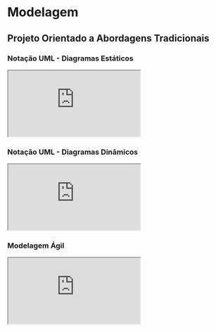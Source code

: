 # Modelagem

## Projeto Orientado a Abordagens Tradicionais

### Notação UML - Diagramas Estáticos

<iframe class="release-video" src="https://youtube.com/embed/8PvXe6bHX6M" name="Apresentação Base" allow="accelerometer; autoplay; encrypted-media; gyroscope; picture-in-picture" allowfullscreen > Seu navegador não possui suporte para esse recurso... </iframe>

### Notação UML - Diagramas Dinâmicos

<iframe class="release-video" src="https://youtube.com/embed/-HlNeLZil-c" name="Apresentação Base" allow="accelerometer; autoplay; encrypted-media; gyroscope; picture-in-picture" allowfullscreen > Seu navegador não possui suporte para esse recurso... </iframe>

### Modelagem Ágil

<iframe class="release-video" src="https://youtube.com/embed/bByPiIEoHU4" name="Apresentação Base" allow="accelerometer; autoplay; encrypted-media; gyroscope; picture-in-picture" allowfullscreen > Seu navegador não possui suporte para esse recurso... </iframe>